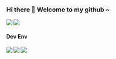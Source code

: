 ### Hi there 👋 Welcome to my github ~

<img align="left" src="https://github-readme-stats.vercel.app/api?username=Gsgzs&show_icons=true&icon_color=CE1D2D&text_color=718096&bg_color=ffffff&hide_title=true" />

<img align="left" src="https://github-readme-stats.vercel.app/api/top-langs/?username=Gsgzs&layout=compact" />

<br />

#### Dev Env
<img align="left" src="https://img.shields.io/badge/-Windows-0078D6?style=flat-square&logo=windows&logoColor=white" />
<img align="left" src="https://img.shields.io/badge/-Visual_Studio_Code-007ACC?style=flat-square&logo=visual-studio-code&logoColor=white" />
<img align="left" src="https://img.shields.io/badge/-Git-F05032?style=flat-square&logo=git&logoColor=white" />

<!--
**Gsgzs/Gsgzs** is a ✨ _special_ ✨ repository because its `README.md` (this file) appears on your GitHub profile.

Here are some ideas to get you started:

- 🔭 I’m currently working on ...
- 🌱 I’m currently learning ...
- 👯 I’m looking to collaborate on ...
- 🤔 I’m looking for help with ...
- 💬 Ask me about ...
- 📫 How to reach me: ...
- 😄 Pronouns: ...
- ⚡ Fun fact: ...
-->
